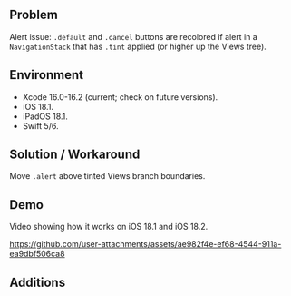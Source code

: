 ## Problem


Alert issue: `.default` and `.cancel` buttons are recolored if alert in a `NavigationStack` that has `.tint` applied (or higher up the Views tree).


## Environment


- Xcode 16.0-16.2 (current; check on future versions).
- iOS 18.1.
- iPadOS 18.1.
- Swift 5/6.


## Solution / Workaround


Move `.alert` above tinted Views branch boundaries.


## Demo


Video showing how it works on iOS 18.1 and iOS 18.2.


https://github.com/user-attachments/assets/ae982f4e-ef68-4544-911a-ea9dbf506ca8


## Additions

